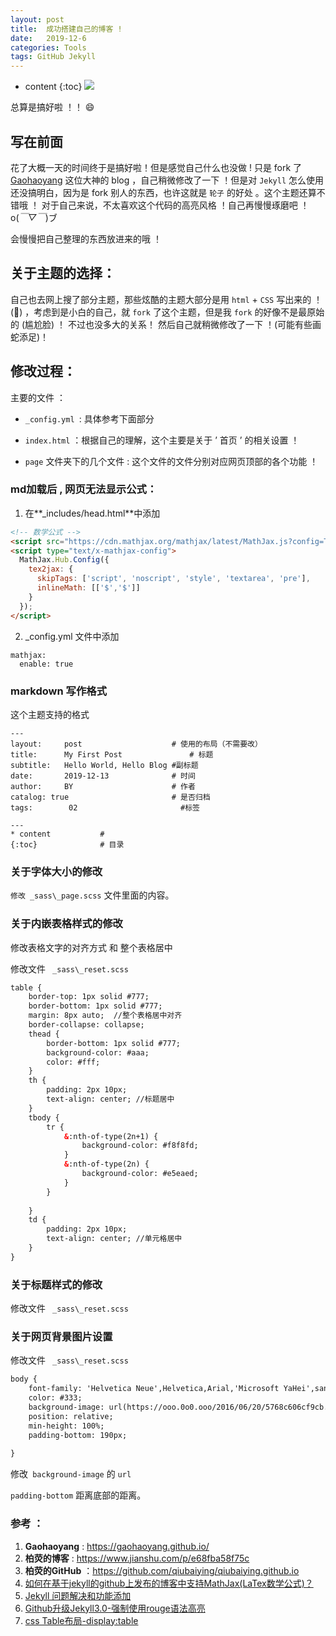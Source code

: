 ```yaml
---
layout: post
title:  成功搭建自己的博客 !
date:   2019-12-6
categories: Tools
tags: GitHub Jekyll 
---
```

* content
{:toc}
![](https://raw.githubusercontent.com/HongGHu/tuchuang/master/timg.gif)

总算是搞好啦 ！！    😄



## **写在前面**
花了大概一天的时间终于是搞好啦！但是感觉自己什么也没做 ! 只是 fork 了 [Gaohaoyang](https://gaohaoyang.github.io/about/) 这位大神的 blog ，自己稍微修改了一下 ！但是对 `Jekyll` 怎么使用还没搞明白，因为是 fork 别人的东西，也许这就是 `轮子` 的好处 。这个主题还算不错哦 ！ 对于自己来说，不太喜欢这个代码的高亮风格 ！自己再慢慢琢磨吧 ！o(*￣▽￣*)ブ

会慢慢把自己整理的东西放进来的哦 ！



## **关于主题的选择：**

自己也去网上搜了部分主题，那些炫酷的主题大部分是用 `html` + `CSS` 写出来的 ！ (🤩) ，考虑到是小白的自己，就 `fork` 了这个主题，但是我 `fork` 的好像不是最原始的 (尴尬脸) ！ 不过也没多大的关系！ 然后自己就稍微修改了一下 ！(可能有些画蛇添足)！

## **修改过程：**

 主要的文件 ：

  - `_config.yml `: 具体参考下面部分

  - `index.html` ：根据自己的理解，这个主要是关于 ’ 首页 ’ 的相关设置 ！

  - `page` 文件夹下的几个文件 : 这个文件的文件分别对应网页顶部的各个功能 ！

### md加载后 , 网页无法显示公式：

1. 在**_includes/head.html**中添加

```html
<!-- 数学公式 -->
<script src="https://cdn.mathjax.org/mathjax/latest/MathJax.js?config=TeX-AMS-MML_HTMLorMML" type="text/javascript"></script>
<script type="text/x-mathjax-config">
  MathJax.Hub.Config({
    tex2jax: {
      skipTags: ['script', 'noscript', 'style', 'textarea', 'pre'],
      inlineMath: [['$','$']]
    }
  });
</script>

```

2. _config.yml 文件中添加

```
mathjax:
  enable: true
```

### markdown 写作格式

这个主题支持的格式

```
---
layout:     post                    # 使用的布局（不需要改）
title:      My First Post               # 标题 
subtitle:   Hello World, Hello Blog #副标题
date:       2019-12-13              # 时间
author:     BY                      # 作者
catalog: true                       # 是否归档
tags:        02                       #标签
    
---
* content			#
{:toc}				# 目录
```

### 关于字体大小的修改

`修改 _sass\_page.scss` 文件里面的内容。

### 关于内嵌表格样式的修改

修改表格文字的对齐方式 和 整个表格居中

修改文件 ` _sass\_reset.scss`

```html
table {
    border-top: 1px solid #777;
    border-bottom: 1px solid #777;
    margin: 8px auto;  //整个表格居中对齐
    border-collapse: collapse;
    thead {  
        border-bottom: 1px solid #777;
        background-color: #aaa;
        color: #fff;
    }
    th {
        padding: 2px 10px;
        text-align: center;	//标题居中
    }
    tbody {
        tr {
            &:nth-of-type(2n+1) {
                background-color: #f8f8fd;
            }
            &:nth-of-type(2n) {
                background-color: #e5eaed;
            }
        }
		
    }
    td {
        padding: 2px 10px;
		text-align: center; //单元格居中
    }
}
```



### 关于标题样式的修改

修改文件 ` _sass\_reset.scss`



### 关于网页背景图片设置

修改文件 ` _sass\_reset.scss`

```html
body {
    font-family: 'Helvetica Neue',Helvetica,Arial,'Microsoft YaHei',sans-serif;
    color: #333;
    background-image: url(https://ooo.0o0.ooo/2016/06/20/5768c606cf9cb.jpg);
    position: relative;
    min-height: 100%;
    padding-bottom: 190px;
	
}
```

修改` background-image` 的 `url` 

`padding-bottom` 距离底部的距离。

### **参考 ：**

1. **Gaohaoyang**  : <https://gaohaoyang.github.io/><br/>
2. **柏荧的博客**       : <https://www.jianshu.com/p/e68fba58f75c><br/>
3. **柏荧的GitHub** ：<https://github.com/qiubaiying/qiubaiying.github.io>
4. [如何在基于jekyll的github上发布的博客中支持MathJax(LaTex数学公式)？](https://www.zhihu.com/question/62114522/answer/312834856)  
5. [Jekyll 问题解决和功能添加](https://re-ra.xyz/Jekyll-问题解决和功能添加/) 
6. [Github升级Jekyll3.0-强制使用rouge语法高亮](https://gohom.win/2016/02/04/update-github-rouge/) 
7. [css Table布局-display:table](https://www.html.cn/archives/6308)







